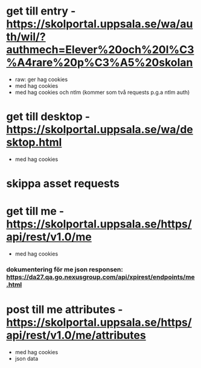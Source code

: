# get till entry - https://skolportal.uppsala.se/wa/auth/wil/?authmech=Elever%20och%20l%C3%A4rare%20p%C3%A5%20skolan

- raw: ger hag cookies
- med hag cookies
- med hag cookies och ntlm (kommer som två requests p.g.a ntlm auth)

# get till desktop - https://skolportal.uppsala.se/wa/desktop.html

- med hag cookies

# skippa asset requests

# get till me - https://skolportal.uppsala.se/https/api/rest/v1.0/me

- med hag cookies

### dokumentering för me json responsen: https://da27.qa.go.nexusgroup.com/api/xpirest/endpoints/me.html

# post till me attributes - https://skolportal.uppsala.se/https/api/rest/v1.0/me/attributes

- med hag cookies
- json data
